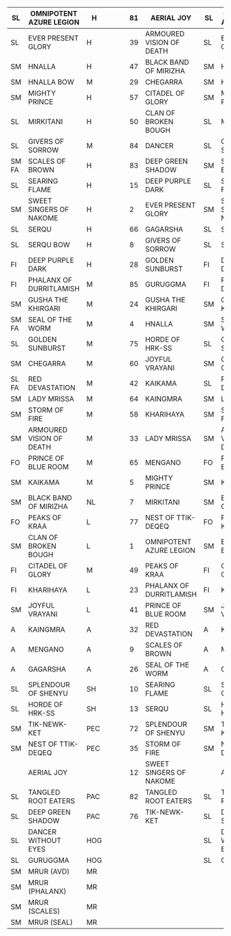 | SL    | OMNIPOTENT AZURE LEGION  | H   |  |  |  | 81 | AERIAL JOY               | SL | OMNIPOTENT AZURE LEGION   | H    |
|-------|--------------------------|-----|--|--|--|----|--------------------------|----|---------------------------|------|
| SL    | EVER PRESENT GLORY       | H   |  |  |  | 39 | ARMOURED VISION OF DEATH | SL | EVER PRESENT GLORY        | H    |
| SM    | HNALLA                   | H   |  |  |  | 47 | BLACK BAND OF MIRIZHA    | SM | HNALLA                    | H    |
| SM    | HNALLA BOW               | M   |  |  |  | 29 | CHEGARRA                 | SM | HNALLA BOW                | M    |
| SM    | MIGHTY PRINCE            | H   |  |  |  | 57 | CITADEL OF GLORY         | SM | MIGHTY PRINCE             | H    |
| SL    | MIRKITANI                | H   |  |  |  | 50 | CLAN OF BROKEN BOUGH     | SL | MIRKITANI                 | H    |
| SL    | GIVERS OF SORROW         | M   |  |  |  | 84 | DANCER                   | SL | GIVERS OF SORROW          | M    |
| SM FA | SCALES OF BROWN          | H   |  |  |  | 83 | DEEP GREEN SHADOW        | SM | SCALES OF BROWN           | H    |
| SL    | SEARING FLAME            | H   |  |  |  | 15 | DEEP PURPLE DARK         | SL | SEARING FLAME             | H    |
| SM    | SWEET SINGERS OF NAKOME  | H   |  |  |  | 2  | EVER PRESENT GLORY       | SM | SWEET SINGERS OF NAKOME   | H    |
| SL    | SERQU                    | H   |  |  |  | 66 | GAGARSHA                 | SL | SERQU                     | H    |
| SL    | SERQU BOW                | H   |  |  |  | 8  | GIVERS OF SORROW         | SL | SERQU BOW                 | H    |
| FI    | DEEP PURPLE DARK         | H   |  |  |  | 28 | GOLDEN SUNBURST          | FI | DEEP PURPLE DARK          | H    |
| FI    | PHALANX OF DURRITLAMISH  | M   |  |  |  | 85 | GURUGGMA                 | FI | PHALANX OF DURRITLAMISH   | M    |
| SM    | GUSHA THE KHIRGARI       | M   |  |  |  | 24 | GUSHA THE KHIRGARI       | SM | GUSHA THE KHIRGARI        | M    |
| SM FA | SEAL OF THE WORM         | M   |  |  |  | 4  | HNALLA                   | SM | SEAL OF THE WORM          | M    |
| SL    | GOLDEN SUNBURST          | M   |  |  |  | 75 | HORDE OF HRK-SS          | SL | GOLDEN SUNBURST           | M    |
| SM    | CHEGARRA                 | M   |  |  |  | 60 | JOYFUL VRAYANI           | SM | COHORTS OF CHEGARRA       | M    |
| SL FA | RED DEVASTATION          | M   |  |  |  | 42 | KAIKAMA                  | SL | RED DEVASTATION           | M    |
| SM    | LADY MRISSA              | M   |  |  |  | 64 | KAINGMRA                 | SM | LADY MRISSA               | M    |
| SM    | STORM OF FIRE            | M   |  |  |  | 58 | KHARIHAYA                | SM |  STORM OF FIRE            | M    |
| SM    | ARMOURED VISION OF DEATH | M   |  |  |  | 33 | LADY MRISSA              | SM | ARMOURED VISION OF DEATH  | M    |
| FO    | PRINCE OF BLUE ROOM      | M   |  |  |  | 65 | MENGANO                  | FO | PRINCE OF BLUE ROOM       | M    |
| SM    | KAIKAMA                  | M   |  |  |  | 5  | MIGHTY PRINCE            | SM | KAIKAMA                   | M    |
| SM    | BLACK BAND OF MIRIZHA    | NL  |  |  |  | 7  | MIRKITANI                | SM | BLACK BAND OF MIRIZHA     | NL   |
| FO    | PEAKS OF KRAA            | L   |  |  |  | 77 | NEST OF TTIK-DEQEQ       | FO | PEAKS OF KRAA             | L    |
| SM    | CLAN OF BROKEN BOUGH     | L   |  |  |  | 1  | OMNIPOTENT AZURE LEGION  | SM | BROKEN BOUGH              | L    |
| FI    | CITADEL OF GLORY         | M   |  |  |  | 49 | PEAKS OF KRAA            | FI | CITADEL OF GLORY          | M    |
| FI    | KHARIHAYA                | L   |  |  |  | 23 | PHALANX OF DURRITLAMISH  | FI | KHARIHAYA                 | L    |
| SM    | JOYFUL VRAYANI           | L   |  |  |  | 41 | PRINCE OF BLUE ROOM      | SM | JOYFUL VRAYANI            | L    |
| A     | KAINGMRA                 | A   |  |  |  | 32 | RED DEVASTATION          | A  | KAINGMRA                  | A    |
| A     | MENGANO                  | A   |  |  |  | 9  | SCALES OF BROWN          | A  | MENGANO                   | A    |
| A     | GAGARSHA                 | A   |  |  |  | 26 | SEAL OF THE WORM         | A  | GAGARSHA                  | A    |
| SL    | SPLENDOUR OF SHENYU      | SH  |  |  |  | 10 | SEARING FLAME            | SL | SPLENDOUR OF SHENYU       | SH   |
| SL    | HORDE OF HRK-SS          | SH  |  |  |  | 13 | SERQU                    | SL | HORDE OF HRK-SS           | SH   |
| SM    | TIK-NEWK-KET             | PEC |  |  |  | 72 | SPLENDOUR OF SHENYU      | SM | TIK-NEWK-KET              | PE C |
| SM    | NEST OF TTIK-DEQEQ       | PEC |  |  |  | 35 | STORM OF FIRE            | SM | NEST OF TTIK-DEQEQ        | PE C |
|       | AERIAL JOY               |     |  |  |  | 12 | SWEET SINGERS OF NAKOME  |    | AERIAL JOY                |      |
| SL    | TANGLED ROOT EATERS      | PAC |  |  |  | 82 | TANGLED ROOT EATERS      | SL | TANGLED ROOT EATERS       | PAC  |
| SL    | DEEP GREEN SHADOW        | PAC |  |  |  | 76 | TIK-NEWK-KET             | SL | DEEP GREEN SHADOW         | PAC  |
| SL    | DANCER WITHOUT EYES      | HOG |  |  |  |    |                          | SL | DANCER WITHOUT EYES       | HOG  |
| SL    | GURUGGMA                 | HOG |  |  |  |    |                          | SL | GURUGGMA                  | HOG  |
| SM    | MRUR (AVD)               | MR  |  |  |  |    |                          |    |                           |      |
| SM    | MRUR (PHALANX)           | MR  |  |  |  |    |                          |    |                           |      |
| SM    | MRUR (SCALES)            | MR  |  |  |  |    |                          |    |                           |      |
| SM    | MRUR (SEAL)              | MR  |
